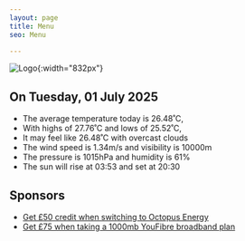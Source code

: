 ```yaml
---
layout: page
title: Menu
seo: Menu

---
```


![Logo](/images/logo.jpg){:width="832px"}

<!-- weather_marker starts -->
## On Tuesday, 01 July 2025

- The average temperature today is 26.48˚C,
- With highs of 27.76˚C and lows of 25.52˚C,
- It may feel like 26.48˚C with overcast clouds
- The wind speed is 1.34m/s and visibility is 10000m
- The pressure is 1015hPa and humidity is 61%
- The sun will rise at 03:53 and set at 20:30

<!-- weather_marker ends -->

## Sponsors

- [Get £50 credit when switching to Octopus Energy](https://bit.ly/3oD1nnS)
- [Get £75 when taking a 1000mb YouFibre broadband plan](https://aklam.io/91zWhU?)
